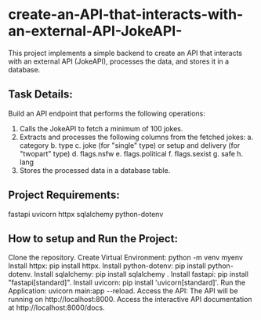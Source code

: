 # create-an-API-that-interacts-with-an-external-API-JokeAPI-
This project implements a simple backend to create an API that interacts with an external API (JokeAPI), processes the data, and stores it in a database.

## Task Details:
Build an API endpoint that performs the following operations:
1. Calls the JokeAPI to fetch a minimum of 100 jokes.
2. Extracts and processes the following columns from the fetched jokes:
   a. category
   b. type
   c. joke (for "single" type) or setup and delivery (for "twopart" type)
   d. flags.nsfw
   e. flags.political
   f. flags.sexist
   g. safe
   h. lang
3. Stores the processed data in a database table.

## Project Requirements:
fastapi
uvicorn
httpx
sqlalchemy
python-dotenv

## How to setup and Run the Project:
Clone the repository.
Create Virtual Environment: python -m venv myenv
Install httpx: pip install httpx.
Install python-dotenv: pip install python-dotenv.
Install sqlalchemy: pip install sqlalchemy .
Install fastapi: pip install "fastapi[standard]".
Install uvicorn: pip install 'uvicorn[standard]'.
Run the Application: uvicorn main:app --reload.
Access the API: The API will be running on http://localhost:8000. Access the interactive API documentation at http://localhost:8000/docs.

